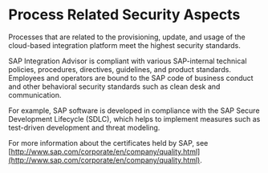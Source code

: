 <!-- loio31f74f554c514eb7a37c7fff794bf044 -->

# Process Related Security Aspects

Processes that are related to the provisioning, update, and usage of the cloud-based integration platform meet the highest security standards.

SAP Integration Advisor is compliant with various SAP-internal technical policies, procedures, directives, guidelines, and product standards. Employees and operators are bound to the SAP code of business conduct and other behavioral security standards such as clean desk and communication.

For example, SAP software is developed in compliance with the SAP Secure Development Lifecycle \(SDLC\), which helps to implement measures such as test-driven development and threat modeling.

For more information about the certificates held by SAP, see [http://www.sap.com/corporate/en/company/quality.html](http://www.sap.com/corporate/en/company/quality.html).

